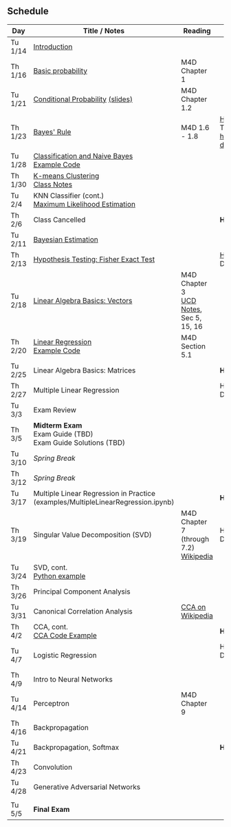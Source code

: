 ## Schedule

| Day     | Title / Notes                                                      | Reading         | Homework                                   |
|---------|--------------------------------------------------------------------|-----------------|--------------------------------------------|
| Tu 1/14 | [Introduction](lectures/L01-Introduction.pdf)                      |                 |                                            |
| Th 1/16 | [Basic probability](lectures/L02-ProbabilityBasics.pdf)            | M4D Chapter 1   |                                            |
| Tu 1/21 | [Conditional Probability](lectures/L03-ConditionalProbability.pdf) [(slides)](lectures/L03-ConditionalProbability-slides.pdf) | M4D Chapter 1.2 |                                            |
| Th 1/23 | [Bayes' Rule](lectures/L04-BayesRule.pdf)                          | M4D 1.6 - 1.8   | [HW 1](homeworks/hw1.pdf), Due Th 2/6 <br> [hippocampus data](homeworks/OASIS-hippocampus.csv) |
| Tu 1/28 | [Classification and Naive Bayes](lectures/L05-NaiveBayes.pdf) <br> [Example Code](examples/SimpleDataPlots.ipynb)   |        |       |
| Th 1/30 | [K-means Clustering](lectures/L06:07-Clustering:KNN.pdf) <br> [Class Notes](lectures/L06-Notes.pdf)           |         |          |
| Tu 2/4  | KNN Classifier (cont.) <br> [Maximum Likelihood Estimation](lectures/L07-MLE.pdf) |         |          |
| Th 2/6  | Class Cancelled     |   | **HW 1 Due**  |
| Tu 2/11 | [Bayesian Estimation](lectures/L08-BayesianEstimation.pdf)  |         |          |
| Th 2/13 | [Hypothesis Testing: Fisher Exact Test](lectures/L09-HypothesisTesting-FisherTest.pdf) |         | [HW 2](homeworks/hw2.pdf), [Data](homeworks/Data-HW2.zip) <br> Due Tu 2/25       |
| Tu 2/18 | [Linear Algebra Basics: Vectors](lectures/L10-Vectors.pdf)              | M4D Chapter 3<br>[UCD Notes](https://www.math.ucdavis.edu/~linear/linear.pdf), Sec 5, 15, 16        |          |
| Th 2/20 | [Linear Regression](lectures/L11-LinearRegression.pdf) <br> [Example Code](examples/LinearRegression.ipynb)  | M4D Section 5.1 |          |
| Tu 2/25 | Linear Algebra Basics: Matrices              |         |  **HW 2 Due**         |
| Th 2/27 | Multiple Linear Regression<br>  |         |   HW 3 (TBD), Due Tu 3/17       | 
| Tu 3/3  | Exam Review  |         |    |
| Th 3/5  | **Midterm Exam**<br> Exam Guide (TBD) <br> Exam Guide Solutions (TBD)    |         |          |
| Tu 3/10 | *Spring Break*                        |         |          |
| Th 3/12 | *Spring Break*                        |         |          |
| Tu 3/17 | Multiple Linear Regression in Practice (examples/MultipleLinearRegression.ipynb) |         |  **HW 3 Due**   |
| Th 3/19 | Singular Value Decomposition (SVD) | M4D Chapter 7 (through 7.2)<br>[Wikipedia](https://en.wikipedia.org/wiki/Singular_value_decomposition) |    HW 4(TBD), Due Tu 4/2      |
| Tu 3/24 | SVD, cont.<br>[Python example](examples/SVD.ipynb) |  |  |
| Th 3/26 | Principal Component Analysis |         |          |
| Tu 3/31 | Canonical Correlation Analysis | [CCA on Wikipedia](https://en.wikipedia.org/wiki/Canonical_correlation) |          |
| Th 4/2  | CCA, cont.<br>[CCA Code Example](examples/CCA.ipynb) |         |   **HW 4 Due**      |
| Tu 4/7  | Logistic Regression |         | HW 5 (TBD), Due Tu 4/21<br> <br> |
| Th 4/9  | Intro to Neural Networks |         |          |
| Tu 4/14 | Perceptron | M4D Chapter 9 |          |
| Th 4/16 | Backpropagation |         |          |
| Tu 4/21 | Backpropagation, Softmax |         | **HW 5 Due** |
| Th 4/23 | Convolution |         |   |
| Tu 4/28 | Generative Adversarial Networks |         |          |
|         |               |         |          |
| Tu 5/5  | **Final Exam**             |         |          |
